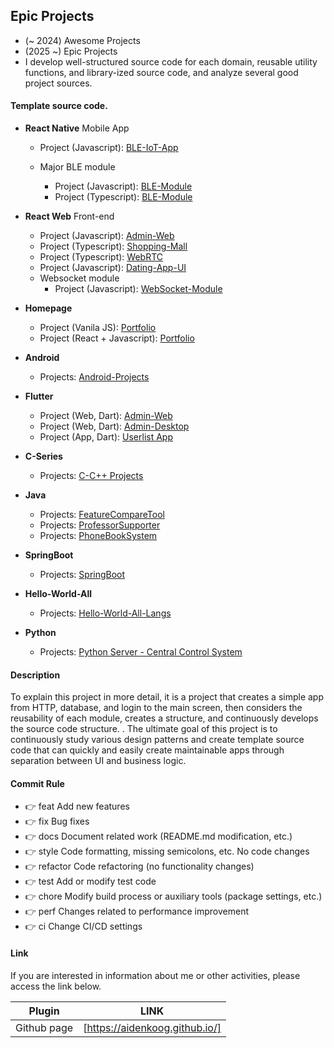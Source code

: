 ## Epic Projects

- (~ 2024) Awesome Projects
- (2025 ~) Epic Projects
- I develop well-structured source code for each domain, reusable utility functions, and library-ized source code, and analyze several good project sources.

#### Template source code.

- **React Native** Mobile App

  - Project (Javascript): [BLE-IoT-App](https://github.com/aidenkoog/epic-projects/tree/master/react_native/ble_comm_app/src)

  - Major BLE module

    - Project (Javascript): [BLE-Module](https://github.com/aidenkoog/epic-projects/tree/master/react_native/ble_comm_app/src/data)
    - Project (Typescript): [BLE-Module](https://github.com/aidenkoog/beautiful-ble-manager-module)

- **React Web** Front-end

  - Project (Javascript): [Admin-Web](https://github.com/aidenkoog/epic-projects/tree/master/react_js/admin_web/src)
  - Project (Typescript): [Shopping-Mall](https://github.com/aidenkoog/epic-projects/tree/master/react_js/shopping_mall/src)
  - Project (Typescript): [WebRTC](https://github.com/aidenkoog/epic-projects/tree/master/react_js/webrtc-server-client)
  - Project (Javascript): [Dating-App-UI](https://github.com/aidenkoog/epic-projects/tree/master/react_js/dating-app-ui)
  - Websocket module
    - Project (Javascript): [WebSocket-Module](https://github.com/aidenkoog/websocket-module/tree/master)

- **Homepage**

  - Project (Vanila JS): [Portfolio](https://github.com/aidenkoog/epic-projects/tree/master/vanila_js/my_portfolio)
  - Project (React + Javascript): [Portfolio](https://github.com/aidenkoog/epic-projects/tree/master/react_js/my_portfolio)

- **Android**

  - Projects: [Android-Projects](https://github.com/aidenkoog/epic-projects/tree/master/android)

- **Flutter**

  - Project (Web, Dart): [Admin-Web](https://github.com/aidenkoog/epic-projects/tree/master/flutter/admin_web)
  - Project (Web, Dart): [Admin-Desktop](https://github.com/aidenkoog/epic-projects/tree/master/flutter/admin_web_desktop)
  - Project (App, Dart): [Userlist App](https://github.com/aidenkoog/epic-projects/tree/master/flutter/userlist)
 
- **C-Series**

  - Projects: [C-C++ Projects](https://github.com/aidenkoog/epic-projects/tree/master/c-series)

- **Java**

  - Projects: [FeatureCompareTool](https://github.com/aidenkoog/epic-projects/tree/master/FeatureCompareTool)
  - Projects: [ProfessorSupporter](https://github.com/aidenkoog/epic-projects/tree/master/ProfessorSupporter)
  - Projects: [PhoneBookSystem](https://github.com/aidenkoog/epic-projects/tree/master/PhoneBookSystem)

- **SpringBoot**

  - Projects: [SpringBoot](https://github.com/aidenkoog/epic-projects/tree/master/spring_boot)

- **Hello-World-All**

  - Projects: [Hello-World-All-Langs](https://github.com/aidenkoog/epic-projects/tree/master/hello-world-all)

- **Python**

  - Projects: [Python Server - Central Control System](https://github.com/aidenkoog/epic-projects/tree/master/python/CentralControlSystem)

#### Description

To explain this project in more detail, it is a project that creates a simple app from HTTP, database, and login to the main screen, then considers the reusability of each module, creates a structure, and continuously develops the source code structure. .
The ultimate goal of this project is to continuously study various design patterns and create template source code that can quickly and easily create maintainable apps through separation between UI and business logic.

#### Commit Rule

- 👉 feat Add new features
- 👉 fix Bug fixes
- 👉 docs Document related work (README.md modification, etc.)
- 👉 style Code formatting, missing semicolons, etc. No code changes
- 👉 refactor Code refactoring (no functionality changes)
- 👉 test Add or modify test code
- 👉 chore Modify build process or auxiliary tools (package settings, etc.)
- 👉 perf Changes related to performance improvement
- 👉 ci Change CI/CD settings

#### Link

If you are interested in information about me or other activities, please access the link below.

| Plugin      | LINK                           |
| ----------- | ------------------------------ |
| Github page | [https://aidenkoog.github.io/] |
